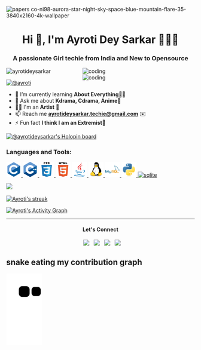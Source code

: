 
![papers co-ni98-aurora-star-night-sky-space-blue-mountain-flare-35-3840x2160-4k-wallpaper](https://user-images.githubusercontent.com/76876452/201136791-baa11c7f-9124-405e-bffe-d2fb4243fd46.jpg)
 
<h1 align="center">Hi 👋, I'm Ayroti Dey Sarkar 👒🧿🍀</h1>
<h3 align="center">A passionate Girl techie from India and New to Opensource</h3>
<img align="right" alt="coding" width="300" src="https://res.cloudinary.com/practicaldev/image/fetch/s--2bZIjPGC--/c_limit%2Cf_auto%2Cfl_progressive%2Cq_66%2Cw_880/https://dev-to-uploads.s3.amazonaws.com/i/d4tvukbt5mra37cvwklk.gif">

<img align="right" alt="coding" width="300" src=https://user-images.githubusercontent.com/76876452/201290878-01cfb000-bec8-4116-b478-e67710c3622e.png>

<p align="left"> <img src="https://komarev.com/ghpvc/?username=ayrotideysarkar&label=Profile%20views&color=0e75b6&style=flat" alt="ayrotideysarkar" /> </p>
<p align="left"> <a href="https://twitter.com/ayroti" target="blank"><img src="https://img.shields.io/twitter/follow/ayroti?logo=twitter&style=for-the-badge" alt="@ayroti" /></a> </p>



- 🌱 I’m currently learning **About Everything**🤣🐰
- 💬 Ask me about **Kdrama, Cdrama, Anime**🐻
- 👩‍🎨 I'm an **Artist** 🐥
- 📫 Reach me **ayrotideysarkar.techie@gmail.com** ✉️                          
- ⚡ Fun fact **I think I am an Extremist**💫

 

[![@ayrotideysarkar's Holopin board](https://holopin.me/ayrotideysarkar)](https://holopin.io/@ayrotideysarkar)
 


<h3 align="left">Languages and Tools:</h3>
<p align="left"> <a href="https://www.cprogramming.com/" target="_blank" rel="noreferrer"> <img src="https://raw.githubusercontent.com/devicons/devicon/master/icons/c/c-original.svg" alt="c" width="40" height="40"/> </a> <a href="https://www.w3schools.com/cpp/" target="_blank" rel="noreferrer"> <img src="https://raw.githubusercontent.com/devicons/devicon/master/icons/cplusplus/cplusplus-original.svg" alt="cplusplus" width="40" height="40"/> </a> <a href="https://www.w3schools.com/css/" target="_blank" rel="noreferrer"> <img src="https://raw.githubusercontent.com/devicons/devicon/master/icons/css3/css3-original-wordmark.svg" alt="css3" width="40" height="40"/> </a> <a href="https://www.w3.org/html/" target="_blank" rel="noreferrer"> <img src="https://raw.githubusercontent.com/devicons/devicon/master/icons/html5/html5-original-wordmark.svg" alt="html5" width="40" height="40"/> </a> <a href="https://www.java.com" target="_blank" rel="noreferrer"> <img src="https://raw.githubusercontent.com/devicons/devicon/master/icons/java/java-original.svg" alt="java" width="40" height="40"/> </a> <a href="https://www.linux.org/" target="_blank" rel="noreferrer"> <img src="https://raw.githubusercontent.com/devicons/devicon/master/icons/linux/linux-original.svg" alt="linux" width="40" height="40"/> </a> <a href="https://www.mysql.com/" target="_blank" rel="noreferrer"> <img src="https://raw.githubusercontent.com/devicons/devicon/master/icons/mysql/mysql-original-wordmark.svg" alt="mysql" width="40" height="40"/> </a> <a href="https://www.python.org" target="_blank" rel="noreferrer"> <img src="https://raw.githubusercontent.com/devicons/devicon/master/icons/python/python-original.svg" alt="python" width="40" height="40"/> </a> <a href="https://www.sqlite.org/" target="_blank" rel="noreferrer"> <img src="https://www.vectorlogo.zone/logos/sqlite/sqlite-icon.svg" alt="sqlite" width="40" height="40"/> </a> </p>






<img src="https://github-readme-stats.vercel.app/api?username=ayrotideysarkar&&show_icons=true&title_color=ffffff&icon_color=FF5F1F&text_color=daf7dc&bg_color=330D48">

<p align="left">
    <a href="https://github.com/ayrotideysarkar/github-readme-streak-stats">
        <img title="🔥 Get streak stats for your profile at git.io/streak-stats" alt="Ayroti's streak" src="https://github-readme-streak-stats.herokuapp.com/?user=ayrotideysarkar&theme=black-ice&hide_border=false&stroke=0000&background=330D48"/>
        
        
 <a href="https://github.com/ayrotideysarkar/github-readme-activity-graph"><img alt="Ayroti's Activity Graph" src="https://activity-graph.herokuapp.com/graph?username=ayrotideysarkar&bg_color=0D1117&color=5BCDEC&line=5BCDEC&point=FFFFFF&hide_border=true" /></a>
        
        


---

<h4 align=center> Let's Connect </h4>

<p align="center">
&nbsp; <a href="https://twitter.com/ayroti" target="_blank" rel="noopener noreferrer"><img src="https://img.icons8.com/plasticine/100/000000/twitter.png" width="50" /></a>  
&nbsp; <a href="https://www.instagram.com/ayroti_deysarkar/" target="_blank" rel="noopener noreferrer"><img src="https://img.icons8.com/plasticine/100/000000/instagram-new.png" width="50" /></a>  
&nbsp; <a href="https://www.linkedin.com/in/ayroti-dey-sarkar-4ba987148/" target="_blank" rel="noopener noreferrer"><img src="https://img.icons8.com/plasticine/100/000000/linkedin.png" width="50" /></a>
&nbsp; <a href="mailto:ayrotideysarkar.techie@gmail.com" target="_blank" rel="noopener noreferrer"><img src="https://img.icons8.com/plasticine/100/000000/gmail.png"  width="50" /></a>
</p>

## snake eating my contribution graph

![mishmanners snake gif](https://github.com/ayrotideysarkar/ayrotideysarkar/blob/output/github-contribution-grid-snake.svg)


